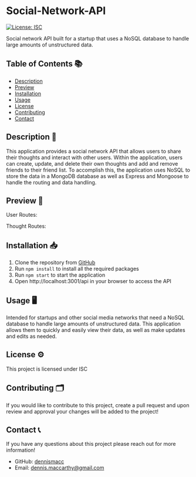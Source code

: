# Social-Network-API

[![License: ISC](https://img.shields.io/badge/License-ISC-blue.svg)](https://opensource.org/licenses/ISC)

Social network API built for a startup that uses a NoSQL database to handle large amounts of unstructured data.

## Table of Contents 📚  

- [Description](#description)
- [Preview](#preview)
- [Installation](#installation)
- [Usage](#usage)
- [License](#license)
- [Contributing](#contributing)
- [Contact](#contact)

## Description 📝

This application provides a social network API that allows users to share their thoughts and interact with other users. Within the application, users can create, update, and delete their own thoughts and add and remove friends to their friend list. To accomplish this, the application uses NoSQL to store the data in a MongoDB database as well as Express and Mongoose to handle the routing and data handling.

## Preview 📸

User Routes:

Thought Routes:

## Installation 📥

1. Clone the repository from [GitHub](https://github.com/dennismacc/Social-Network-Api)
2. Run `npm install` to install all the required packages
3. Run `npm start` to start the application
4. Open http://localhost:3001/api in your browser to access the API

## Usage 🖥

Intended for startups and other social media networks that need a NoSQL database to handle large amounts of unstructured data. This application allows them to quickly and easily view their data, as well as make updates and edits as needed.

## License ⚙️

 This project is licensed under ISC

## Contributing 🗂

 If you would like to contribute to this project, create a pull request and upon review and approval your changes will be added to the project!

## Contact 📞

 If you have any questions about this project please reach out for more information!

- GitHub: [dennismacc](https://github.com/dennismacc)
- Email: dennis.maccarthy@gmail.com
